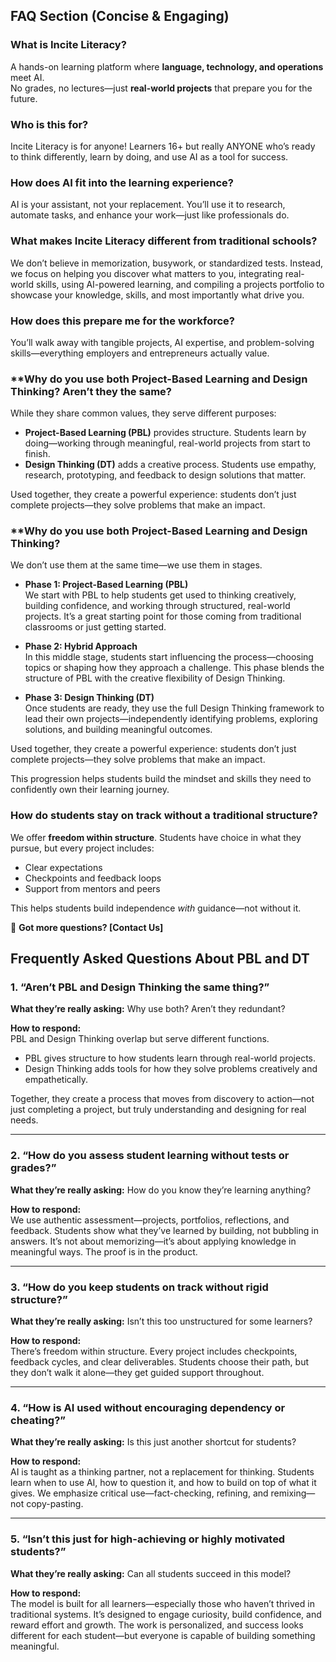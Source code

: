 ## FAQ Section (Concise & Engaging)  
<!-- toc -->
### **What is Incite Literacy?**  
A hands-on learning platform where **language, technology, and operations** meet AI.  
No grades, no lectures—just **real-world projects** that prepare you for the future.  

### **Who is this for?**  
Incite Literacy is for anyone! Learners 16+ but really ANYONE who’s ready to think differently, learn by doing, and use AI as a tool for success.

### **How does AI fit into the learning experience?**  
AI is your assistant, not your replacement. You’ll use it to research, automate tasks, and enhance your work—just like professionals do.  

### **What makes Incite Literacy different from traditional schools?**  
We don’t believe in memorization, busywork, or standardized tests. Instead, we focus on helping you discover what matters to you, integrating real-world skills, using AI-powered learning, and compiling a projects portfolio to showcase your knowledge, skills, and most importantly what drive you. 

### **How does this prepare me for the workforce?**  
You’ll walk away with tangible projects, AI expertise, and problem-solving skills—everything employers and entrepreneurs actually value.

### **Why do you use both Project-Based Learning and Design Thinking? Aren’t they the same?

While they share common values, they serve different purposes:

- **Project-Based Learning (PBL)** provides structure. Students learn by doing—working through meaningful, real-world projects from start to finish.
- **Design Thinking (DT)** adds a creative process. Students use empathy, research, prototyping, and feedback to design solutions that matter.

Used together, they create a powerful experience: students don’t just complete projects—they solve problems that make an impact.

### **Why do you use both Project-Based Learning and Design Thinking?

We don’t use them at the same time—we use them in stages. 

- **Phase 1: Project-Based Learning (PBL)**  
  We start with PBL to help students get used to thinking creatively, building confidence, and working through structured, real-world projects. It’s a great starting point for those coming from traditional classrooms or just getting started.

- **Phase 2: Hybrid Approach**  
  In this middle stage, students start influencing the process—choosing topics or shaping how they approach a challenge. This phase blends the structure of PBL with the creative flexibility of Design Thinking.

- **Phase 3: Design Thinking (DT)**  
  Once students are ready, they use the full Design Thinking framework to lead their own projects—independently identifying problems, exploring solutions, and building meaningful outcomes.

Used together, they create a powerful experience: students don’t just complete projects—they solve problems that make an impact.

This progression helps students build the mindset and skills they need to confidently own their learning journey. 
### How do students stay on track without a traditional structure?

We offer **freedom within structure**. Students have choice in what they pursue, but every project includes:

- Clear expectations  
- Checkpoints and feedback loops  
- Support from mentors and peers  

This helps students build independence *with* guidance—not without it.

📌 **Got more questions? [Contact Us]**  

## Frequently Asked Questions About PBL and DT

### 1. “Aren’t PBL and Design Thinking the same thing?”

**What they’re really asking:** Why use both? Aren’t they redundant?

**How to respond:**  
PBL and Design Thinking overlap but serve different functions.

- PBL gives structure to how students learn through real-world projects.  
- Design Thinking adds tools for how they solve problems creatively and empathetically.  

Together, they create a process that moves from discovery to action—not just completing a project, but truly understanding and designing for real needs.

---

### 2. “How do you assess student learning without tests or grades?”

**What they’re really asking:** How do you know they’re learning anything?

**How to respond:**  
We use authentic assessment—projects, portfolios, reflections, and feedback. Students show what they’ve learned by building, not bubbling in answers. It’s not about memorizing—it’s about applying knowledge in meaningful ways. The proof is in the product.

---

### 3. “How do you keep students on track without rigid structure?”

**What they’re really asking:** Isn’t this too unstructured for some learners?

**How to respond:**  
There’s freedom within structure. Every project includes checkpoints, feedback cycles, and clear deliverables. Students choose their path, but they don’t walk it alone—they get guided support throughout.

---

### 4. “How is AI used without encouraging dependency or cheating?”

**What they’re really asking:** Is this just another shortcut for students?

**How to respond:**  
AI is taught as a thinking partner, not a replacement for thinking. Students learn when to use AI, how to question it, and how to build on top of what it gives. We emphasize critical use—fact-checking, refining, and remixing—not copy-pasting.

---

### 5. “Isn’t this just for high-achieving or highly motivated students?”

**What they’re really asking:** Can all students succeed in this model?

**How to respond:**  
The model is built for all learners—especially those who haven’t thrived in traditional systems. It’s designed to engage curiosity, build confidence, and reward effort and growth. The work is personalized, and success looks different for each student—but everyone is capable of building something meaningful.